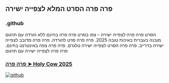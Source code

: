 ## פרה פרה הסרט המלא לצפייה ישירה

### .github

הסרט פרה פרה לצפייה ישירה – צפו בסרט פרה פרה בחינם ללא הורדה עם תרגום מובנה בעברית באיכות טובה 2025. פרה פרה סרט להורדה. פרה פרה מדובב לצפייה ישירה בדרייב. פרה פרה הסרט לצפייה ישירה טלגרם. פרה פרה צפה באינטרנט בחינם. פרה פרה לצפייה ישירה עם תרגום

### [פרה פרה ➤ Holy Cow 2025](https://watching4khdmovies.blogspot.com/2025/08/holy-cow-he.html)

<a href="https://watching4khdmovies.blogspot.com/2025/08/holy-cow-he.html" rel="nofollow"><img src="https://image.tmdb.org/t/p/w1280/zdoLIMMgcbqBtgPIWe7Ep8KcsiH.jpg" alt="github" data-canonical-src="https://image.tmdb.org/t/p/w1280/zdoLIMMgcbqBtgPIWe7Ep8KcsiH.jpg" style="max-width: 100%;"></a>
